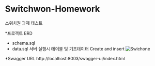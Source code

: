 # Switchwon-Homework
스위치원 과제 테스트

*프로젝트 ERD
- schema.sql
- data.sql
서버 실행시 테이블 및 기초데이터 Create and insert
![Swichone](https://github.com/DevSung/Switchwon-Homework/assets/80686562/66b3c076-5260-47df-8c1f-d9e3a1980094)

*Swagger URL
http://localhost:8003/swagger-ui/index.html
